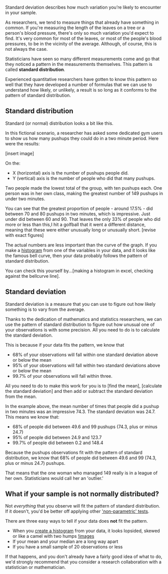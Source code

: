 Standard deviation describes how much variation you’re likely to encounter in your sample.

As researchers, we tend to measure things that already have something in common.  If you're measuring the length of the leaves on a tree or a person's blood pressure, there's only so much variation you'd expect to find.  It's very common for most of the leaves, or most of the people's blood pressures, to be in the vicinity of the average.  Although, of course, this is not always the case.

Statisticians have seen so many different measurements come and go that they noticed a pattern in the measurements themselves.  This pattern is called __standard distribution__.

Experienced quantitative researchers have gotten to know this pattern so well that they have developed a number of formulas that we can use to understand how likely, or unlikely, a result is so long as it conforms to the pattern of standard distribution.


## Standard distribution

Standard (or normal) distribution looks a bit like this. 

In this fictional scenario, a researcher has asked some dedicated gym users to show us how many pushups they could do in a two minute period.  Here were the results:

[insert image]

On the:

* X (horizontal) axis is the number of pushups people did.
* Y (vertical) axis is the number of people who did that many pushups.

Two people made the lowest total of the group, with ten pushups each.  One person was in her own class, making the greatest number of 149 pushups in under two minutes.  

You can see that the greatest proportion of people - around 17.5% - did between 70 and 80 pushups in two minutes, which is impressive.  Just under did between 60 and 90.  That leaves the only 33% of people who did more or less than this,I hit a golfball that it went a different distance, meaning that these were either unusually long or unusually short. [revise with exact figures]

The actual numbers are less important than the curve of the graph.  If you make a [histogram](https://en.wikipedia.org/wiki/Histogram) from one of the variables in your data, and it looks like the famous bell curve, then your data probably follows the pattern of standard distribution.

You can check this yourself by...[making a histogram in excel, checking against the bellcurve line]. 



## Standard deviation

Standard deviation is a measure that you can use to figure out how likely something is to vary from the average.

Thanks to the dedication of mathematics and statistics researchers, we can use the pattern of standard distribution to figure out how unusual one of your observations is with some precision.  All you need to do is to calculate the standard deviation.

This is because if your data fits the pattern, we know that 

* 68% of your observations will fall within one standard deviation above or below the mean
* 95% of your observations will fall within two standard deviations above or below the mean
* 99.7% of your observations will fall within three.

All you need to do to make this work for you is to [find the mean], [calculate the standard deviation] and then add or subtract the standard deviation from the mean.  


In the example above, the mean number of times that people did a pushup in two minutes was an impressive 74.3.  The standard deviation was 24.7.  This means we know that:

* 68% of people did between 49.6 and 99 pushups (74.3, plus or minus 24.7)
* 95% of people did between 24.9 and 123.7
* 99.7% of people did between 0.2 and 148.4 


Because the pushups observations fit with the pattern of standard distribution, we know that 68% of people did between 49.6 and 99 (74.3, plus or minus 24.7) pushups.  

That means that the one woman who managed 149 really is in a league of her own.  Statisticians would call her an 'outlier.'

## What if your sample is not normally distributed?

Not _everything_ that you observe will fit the pattern of standard distribution.  If it doesn't, you'd be better off applying other ['non-parametric' tests](https://www.analyticsvidhya.com/blog/2017/11/a-guide-to-conduct-analysis-using-non-parametric-tests/).

There are three easy ways to tell if your data does __not__ fit the pattern.

* When you [create a histogram](link) from your data, it looks lopsided, skewed or like a camel with two humps
[!images](link)
* If your mean and your median are a long way apart
* If you have a small sample of 20 observations or less

If that happens, and you don't already have a fairly good idea of what to do, we'd strongly recommend that you consider a research collaboration with a statistician or mathematician.






